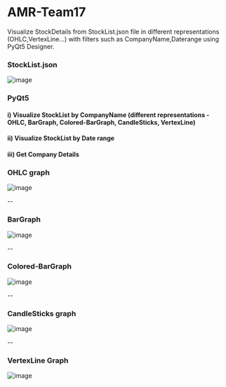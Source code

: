 # AMR-Team17
 Visualize StockDetails from StockList.json file in different representations (OHLC,VertexLine...) with filters such as CompanyName,Daterange using PyQt5 Designer.

### StockList.json
![image](https://user-images.githubusercontent.com/69417101/148021594-31d382f9-7808-4f2d-90b3-ed5fec30e8c4.png)

### PyQt5
#### i) Visualize StockList by CompanyName (different representations - OHLC, BarGraph, Colored-BarGraph, CandleSticks, VertexLine)
#### ii) Visualize StockList by Date range
#### iii) Get Company Details

### OHLC graph
![image](https://user-images.githubusercontent.com/69417101/148022461-bdfe7ae8-63ed-40ba-b406-6044b1bafffd.png)

--

### BarGraph
![image](https://user-images.githubusercontent.com/69417101/148022600-3f26ee9a-ca3b-42d7-993e-34cd70d2d1b6.png)

--

### Colored-BarGraph
![image](https://user-images.githubusercontent.com/69417101/148022575-a6c58c44-15c3-494b-b826-65b9e36fb205.png)

--

### CandleSticks graph
![image](https://user-images.githubusercontent.com/69417101/148022560-23857eee-b343-40cf-a02e-e75efa2cd175.png)

--

### VertexLine Graph
![image](https://user-images.githubusercontent.com/69417101/148022540-06a10b23-be6e-4b57-850e-f3988567cc48.png)






